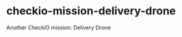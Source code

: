 ﻿checkio-mission-delivery-drone
===============================

Another CheckiO mission: Delivery Drone
